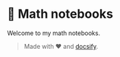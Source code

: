 # 📙 Math notebooks

Welcome to my math notebooks.

> Made with ❤️ and [docsify](https://github.com/docsifyjs/docsify/).